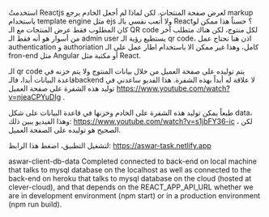 استخدمتُ Reactjs لعرض صفحة المنتجات. لكن لماذا لم أجعل الخادم يرجع markup باستخدام template engine مثل ejs ولا أُتعب نفسي بالـ React؟ حسناً هذا ممكن لو كان المطلوب فقط عرض المنتجات مع الـ QR code لكل منتوج، لكن هناك متطلب آخر من أسوار هو أنه فقط الـ admin user يستطيع رؤية الـ qr code، اذن هنا نحتاج عمل authentication و authoriation كامل، وهذا غير ممكن الا باستخدام اطار عمل على الـ fron-end مثل Angular أو مكتبة مثل React.

الـ qr code يتم توليده على صفحة العميل من خلال بيانات المنتوج ولا يتم خزنه في قاعدة البيانات أبدا، فالـbackend لا علاقة له أبداً بهذه الشفرة. هذا الفديو ساعدني في توليد هذه الشفرة على صفحة العميل https://www.youtube.com/watch?v=njeaCPYuDIg .

طبعاً يمكن توليد هذه الشفرة على الخادم وخزنها في قاعدة البيانات على شكل data، وهذا الفيديو يبين ذلك: https://www.youtube.com/watch?v=s1jbFY36-ic ، لكن الصحيح هو توليده على الصفحة العميل.

لتشغيل التطبيق، اضغط هذا الرابط: https://aswar-task.netlify.app 

aswar-client-db-data
Completed connected to back-end on local machine that talks to mysql database on the localhost as well as connected to the back-end on heroku that talks to mysql database on the cloud (hosted at clever-cloud), and that depends on the REACT_APP_API_URL whether we are in development environment (npm start) or in a production environment (npm run build).

